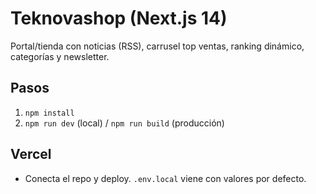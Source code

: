 # Teknovashop (Next.js 14)

Portal/tienda con noticias (RSS), carrusel top ventas, ranking dinámico, categorías y newsletter.

## Pasos
1) `npm install`
2) `npm run dev` (local) / `npm run build` (producción)

## Vercel
- Conecta el repo y deploy. `.env.local` viene con valores por defecto.
